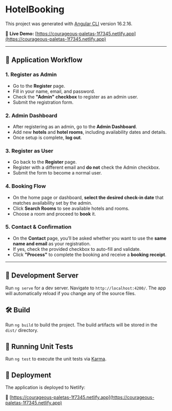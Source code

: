# HotelBooking

This project was generated with [Angular CLI](https://github.com/angular/angular-cli) version 16.2.16.

🔗 **Live Demo:** [https://courageous-paletas-1f7345.netlify.app](https://courageous-paletas-1f7345.netlify.app)

---

## 🧭 Application Workflow

### 1. Register as Admin
- Go to the **Register** page.
- Fill in your name, email, and password.
- Check the **"Admin" checkbox** to register as an admin user.
- Submit the registration form.

### 2. Admin Dashboard
- After registering as an admin, go to the **Admin Dashboard**.
- Add new **hotels** and **hotel rooms**, including availability dates and details.
- Once setup is complete, **log out**.

### 3. Register as User
- Go back to the **Register** page.
- Register with a different email and **do not** check the Admin checkbox.
- Submit the form to become a normal user.

### 4. Booking Flow
- On the home page or dashboard, **select the desired check-in date** that matches availability set by the admin.
- Click **Search Rooms** to see available hotels and rooms.
- Choose a room and proceed to **book** it.

### 5. Contact & Confirmation
- On the **Contact** page, you’ll be asked whether you want to use the **same name and email** as your registration.
- If yes, check the provided checkbox to auto-fill and validate.
- Click **"Process"** to complete the booking and receive a **booking receipt**.

---

## 🔧 Development Server

Run `ng serve` for a dev server. Navigate to `http://localhost:4200/`. The app will automatically reload if you change any of the source files.

## 🛠️ Build

Run `ng build` to build the project. The build artifacts will be stored in the `dist/` directory.

## 🧪 Running Unit Tests

Run `ng test` to execute the unit tests via [Karma](https://karma-runner.github.io).

## 🚀 Deployment

The application is deployed to Netlify:

🔗 [https://courageous-paletas-1f7345.netlify.app](https://courageous-paletas-1f7345.netlify.app)

